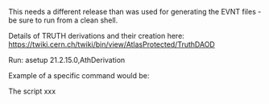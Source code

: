 This needs a different release than was used for generating the EVNT files - be sure to run from a clean shell.

Details of TRUTH derivations and their creation here: https://twiki.cern.ch/twiki/bin/view/AtlasProtected/TruthDAOD

Run:
asetup 21.2.15.0,AthDerivation

Example of a specific command would be:

The script xxx
